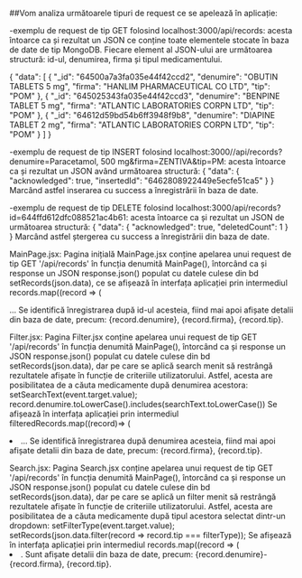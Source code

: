 <p>##Vom analiza următoarele tipuri de request ce se apelează în aplicație:
</p>
<p>
-exemplu de request de tip GET folosind localhost:3000/api/records: acesta întoarce ca și rezultat un JSON ce conține toate elementele stocate în baza de date de tip MongoDB. Fiecare element al JSON-ului are următoarea structură: id-ul, denumirea, firma și tipul medicamentului.</p>
<p>
{
    "data": [
        {
            "_id": "64500a7a3fa035e44f42ccd2",
            "denumire": "OBUTIN TABLETS 5 mg",
            "firma": "HANLIM PHARMACEUTICAL CO LTD",
            "tip": "POM"
        },
        {
            "_id": "645025343fa035e44f42ccd3",
            "denumire": "BENPINE TABLET 5 mg",
            "firma": "ATLANTIC LABORATORIES CORPN LTD",
            "tip": "POM"
        },
        {
            "_id": "64612d59bd54b6ff3948f9b8",
            "denumire": "DIAPINE TABLET 2 mg",
            "firma": "ATLANTIC LABORATORIES CORPN LTD",
            "tip": "POM"
        }
    ]
}
</p>
<p>
-exemplu de request de tip INSERT folosind localhost:3000//api/records?denumire=Paracetamol, 500 mg&firma=ZENTIVA&tip=PM: acesta întoarce ca și rezultat un JSON având următoarea structură: {
    "data": {
        "acknowledged": true,
        "insertedId": "6462808922449e5ecfe51ca5"
    }
}
Marcând astfel inserarea cu success a înregistrării în baza de date.
</p>
<p>
-exemplu de request de tip DELETE folosind localhost:3000/api/records?id=644ffd612dfc088521ac4b61: acesta întoarce ca și rezultat un JSON de următoarea structură:
{
    "data": {
        "acknowledged": true,
        "deletedCount": 1
    }
}
Marcând astfel ștergerea cu success a înregistrării din baza de date.
</p>
<p>
MainPage.jsx:
Pagina inițială MainPage.jsx conține apelarea unui request de tip GET '/api/records' în funcția denumită MainPage(), întorcând ca și response un JSON response.json() populat cu datele culese din bd setRecords(json.data), ce se afișează în interfața aplicației prin intermediul records.map((record => (<div key={record.id}>... Se identifică înregistrarea după id-ul acesteia, fiind mai apoi afișate detalii din baza de date, precum: {record.denumire}, {record.firma}, {record.tip}.
</p>
<p>
Filter.jsx:
Pagina Filter.jsx conține apelarea unui request de tip GET '/api/records'  în funcția denumită MainPage(), întorcând ca și response un JSON response.json() populat cu datele culese din bd setRecords(json.data), dar pe care se aplică search menit să restrângă rezultatele afișate în funcție de criteriile utilizatorului. Astfel, acesta are posibilitatea de a căuta medicamente după denumirea acestora: setSearchText(event.target.value);
record.denumire.toLowerCase().includes(searchText.toLowerCase())
Se afișează în interfața aplicației prin intermediul filteredRecords.map((record)=> (<li key={record.id}>... Se identifică înregistrarea după denumirea acesteia, fiind mai apoi afișate detalii din baza de date, precum: {record.firma}, {record.tip}.
</p>
Search.jsx:
Pagina Search.jsx conține apelarea unui request de tip GET '/api/records' în funcția denumită MainPage(), întorcând ca și response un JSON response.json() populat cu datele culese din bd setRecords(json.data), dar pe care se aplică un filter menit să restrângă rezultatele afișate în funcție de criteriile utilizatorului. Astfel, acesta are posibilitatea de a căuta medicamente după tipul acestora selectat dintr-un dropdown: setFilterType(event.target.value);
setRecords(json.data.filter(record => record.tip === filterType));
Se afișează în interfața aplicației prin intermediul records.map((record => (<li key={record.id}>. Sunt afișate detalii din baza de date, precum: {record.denumire}-{record.firma}, {record.tip}.

